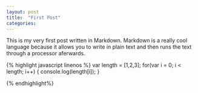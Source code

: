 ```yaml
---
layout: post
title:  "First Post"
categories: 
---
```


This is my very first post written in Markdown. Markdown is a really cool language because it allows you to write in plain text and then runs the text through a processor aferwards. 

{% highlight javascript linenos %}
var length = [1,2,3];
for(var i = 0; i < length; i++) {
    console.log(length[i]);
}

{% endhighlight%}